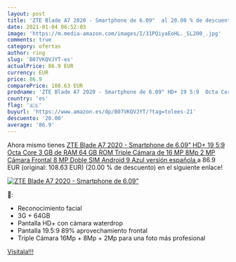 ```yaml
---
layout: post
title: 'ZTE Blade A7 2020 - Smartphone de 6.09"  al 20.00 % de descuento'
date: 2021-01-04 06:52:03
image: 'https://m.media-amazon.com/images/I/31PQiyaEoHL._SL200_.jpg'
comments: true
category: ofertas
author: ring
slug: 'B07VKQVJYT-es'
actualPrice: 86.9 EUR
currency: EUR
price: 86.9
comparePrice: 108.63 EUR
prodname: 'ZTE Blade A7 2020 - Smartphone de 6.09" HD+ 19 5:9  Octa Core  3 GB de RAM  64 GB ROM  Triple Cámara de 16 MP  8Mp  2 MP  Cámara Frontal 8 MP  Doble SIM  Android 9   Azul  versión española '
country: 'es'
flag: '🇪🇸'
buyurl: 'https://www.amazon.es/dp/B07VKQVJYT/?tag=tolees-21'
descuento: '20.00'
average: '86.9'
---
```


Ahora mismo tienes [ZTE Blade A7 2020 - Smartphone de 6.09" HD+ 19 5:9  Octa Core  3 GB de RAM  64 GB ROM  Triple Cámara de 16 MP  8Mp  2 MP  Cámara Frontal 8 MP  Doble SIM  Android 9   Azul  versión española ](https://www.amazon.es/dp/B07VKQVJYT/?tag=tolees-21) a 86.9 EUR (original: 108.63 EUR) (20.00 %  de descuento) en el siguiente enlace!

[![ZTE Blade A7 2020 - Smartphone de 6.09" ](https://m.media-amazon.com/images/I/31PQiyaEoHL._SL200_.jpg)](https://www.amazon.es/dp/B07VKQVJYT/?tag=tolees-21)

🔎:

- Reconocimiento facial
- 3G + 64GB
- Pantalla HD+ con cámara waterdrop
- Pantalla 19.5:9 89% aprovechamiento frontal
- Triple Cámara 16Mp + 8Mp + 2Mp para una foto más profesional

[Visítala!!!](https://www.amazon.es/dp/B07VKQVJYT/?tag=tolees-21)

